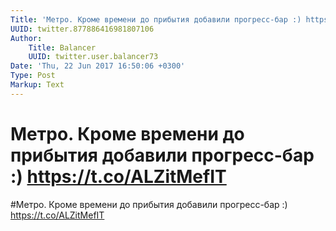 ```yaml
---
Title: 'Метро. Кроме времени до прибытия добавили прогресс-бар :) https://t.co/ALZitMefIT'
UUID: twitter.877886416981807106
Author:
    Title: Balancer
    UUID: twitter.user.balancer73
Date: 'Thu, 22 Jun 2017 16:50:06 +0300'
Type: Post
Markup: Text
---
```


# Метро. Кроме времени до прибытия добавили прогресс-бар :) https://t.co/ALZitMefIT

#Метро. Кроме времени до прибытия добавили прогресс-бар :)
https://t.co/ALZitMefIT